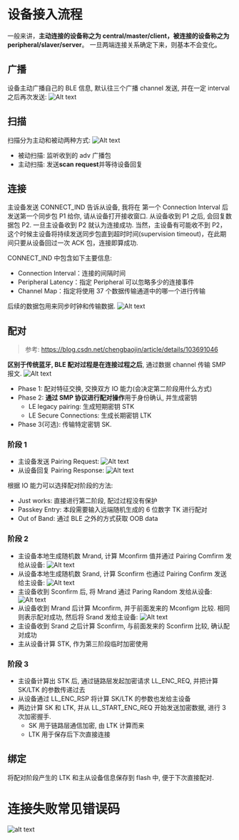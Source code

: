 # 设备接入流程

一般来讲，**主动连接的设备称之为 central/master/client，被连接的设备称之为 peripheral/slaver/server**。 一旦两端连接关系确定下来，则基本不会变化。

## 广播

设备主动广播自己的 BLE 信息, 默认往三个广播 channel 发送, 并在一定 interval 之后再次发送:
![Alt text](3_connect.assets/image-9.png)

## 扫描

扫描分为主动和被动两种方式:
![Alt text](3_connect.assets/image-10.png)

- 被动扫描: 监听收到的 adv 广播包
- 主动扫描: 发送**scan request**并等待设备回复

## 连接

主设备发送 CONNECT_IND 告诉从设备, 我将在 第一个 Connection Interval 后发送第一个同步包 P1 给你, 请从设备打开接收窗口. 从设备收到 P1 之后, 会回复数据包 P2. 一旦主设备收到 P2 就认为连接成功.
当然，主设备有可能收不到 P2，这个时候主设备将持续发送同步包直到超时时间(supervision timeout)，在此期间只要从设备回过一次 ACK 包，连接即算成功.

CONNECT_IND 中包含如下主要信息:

- Connection Interval：连接的间隔时间
- Peripheral Latency：指定 Peripheral 可以忽略多少的连接事件
- Channel Map：指定将使用 37 个数据传输通道中的哪一个进行传输

后续的数据包用来同步时钟和传输数据.
![Alt text](3_connect.assets/image-11.png)

## 配对

> 参考: https://blog.csdn.net/chengbaojin/article/details/103691046

**区别于传统蓝牙, BLE 配对过程是在连接过程之后**, 通过数据 channel 传输 SMP 报文.
![Alt text](3_connect.assets/image-18.png)

- Phase 1: 配对特征交换, 交换双方 IO 能力(会决定第二阶段用什么方式)
- Phase 2: **通过 SMP 协议进行配对操作**用于身份确认, 并生成密钥
  - LE legacy pairing: 生成短期密钥 STK
  - LE Secure Connections: 生成长期密钥 LTK
- Phase 3(可选): 传输特定密钥 SK.

### 阶段 1

- 主设备发送 Pairing Request:
  ![Alt text](3_connect.assets/image-12.png)
- 从设备回复 Pairing Response:
  ![Alt text](3_connect.assets/image-13.png)

根据 IO 能力可以选择配对阶段的方法:

- Just works: 直接进行第二阶段, 配过过程没有保护
- Passkey Entry: 本段需要输入远端随机生成的 6 位数字 TK 进行配对
- Out of Band: 通过 BLE 之外的方式获取 OOB data

### 阶段 2

- 主设备本地生成随机数 Mrand, 计算 Mconfirm 值并通过 Pairing Comfirm 发给从设备:
  ![Alt text](3_connect.assets/image-14.png)
- 从设备本地生成随机数 Srand, 计算 Sconfirm 也通过 Pairing Confirm 发送给主设备:
  ![Alt text](3_connect.assets/image-15.png)
- 主设备收到 Sconfirm 后, 将 Mrand 通过 Paring Random 发给从设备:
  ![Alt text](3_connect.assets/image-16.png)
- 从设备收到 Mrand 后计算 Mconfirm, 并于前面发来的 Mconfigm 比较. 相同则表示配对成功, 然后将 Srand 发给主设备:
  ![Alt text](3_connect.assets/image-17.png)
- 主设备收到 Srand 之后计算 Sconfirm, 与前面发来的 Sconfirm 比较, 确认配对成功
- 主从设备计算 STK, 作为第三阶段临时加密使用

### 阶段 3

- 主设备计算出 STK 后, 通过链路层发起加密请求 LL_ENC_REQ, 并把计算 SK/LTK 的参数传递过去
- 从设备通过 LL_ENC_RSP 将计算 SK/LTK 的参数也发给主设备
- 两边计算 SK 和 LTK, 并从 LL_START_ENC_REQ 开始发送加密数据, 进行 3 次加密握手.
  - SK 用于链路层通信加密, 由 LTK 计算而来
  - LTK 用于保存后下次直接连接

## 绑定

将配对阶段产生的 LTK 和主从设备信息保存到 flash 中, 便于下次直接配对.

# 连接失败常见错误码

![alt text](3_connect.assets/image.png)
